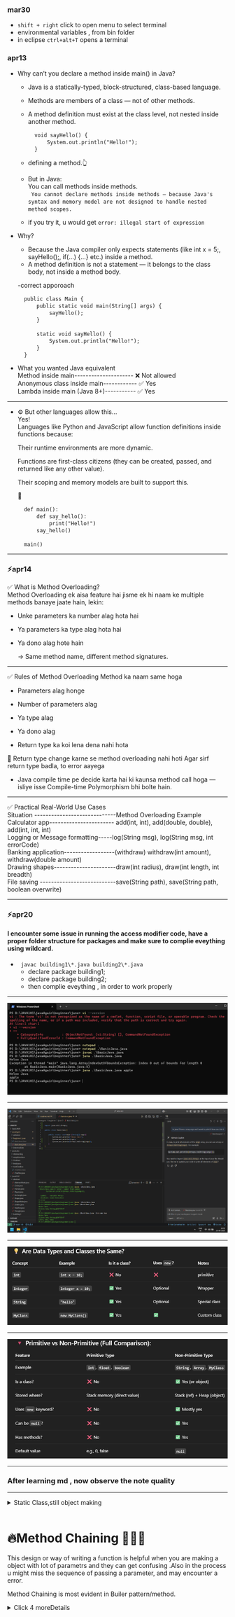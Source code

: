 ### mar30 
- `shift + right` click to open menu to select terminal  
- environmental variables , from bin folder 
- in eclipse `ctrl+alt+T` opens a terminal


### apr13
-  Why can’t you declare a method inside main() in Java?
    - Java is a statically-typed, block-structured, class-based language.
    - Methods are members of a class — not of other methods.
    - A method definition must exist at the class level, not nested inside another method. 

            void sayHello() {
                System.out.println("Hello!");
            }

    - defining a method.👆
    - But in Java:   
      You can call methods inside methods.  
     ` You cannot declare methods inside methods — because Java's syntax and memory model are not designed to handle nested method scopes.`

     - if you try it, u would get `error: illegal start of expression`
- Why?  
    - Because the Java compiler only expects statements (like int x = 5;, sayHello();, if(...) {...} etc.) inside a method.  
    - A method definition is not a statement — it belongs to the class body, not inside a method body.

    -correct apporoach  
     
        public class Main {
            public static void main(String[] args) {
                sayHello();
            }

            static void sayHello() {
                System.out.println("Hello!");
            }
        }

- 
    What you wanted	Java equivalent   
    Method inside main--------------------- ❌ Not allowed  
    Anonymous class inside main------------ ✅ Yes  
    Lambda inside main (Java 8+)----------- ✅ Yes
---
- ⚙️ But other languages allow this…  
    Yes!  
    Languages like Python and JavaScript allow function definitions inside functions because:  

    Their runtime environments are more dynamic.  

    Functions are first-class citizens (they can be created, passed, and returned like any other value).

    Their scoping and memory models are built to support this.
    
    📝  

        def main():
            def say_hello():
                print("Hello!")
            say_hello()
        
        main()
---


### ⚡apr14

✅ What is Method Overloading?  
Method Overloading ek aisa feature hai jisme ek hi naam ke multiple methods banaye jaate hain, lekin:  

- Unke parameters ka number alag hota hai

- Ya parameters ka type alag hota hai

- Ya dono alag hote hain  

   → Same method name, different method signatures.  
---

✅ Rules of Method Overloading
Method ka naam same hoga

- Parameters alag honge

- Number of parameters alag

- Ya type alag

- Ya dono alag

- Return type ka koi lena dena nahi hota    

📌 Return type change karne se method overloading nahi hoti
Agar sirf return type badla, to error aayega  

- Java compile time pe decide karta hai ki kaunsa method call hoga — isliye isse Compile-time Polymorphism bhi bolte hain.

---

✅ Practical Real-World Use Cases  
Situation -----------------------------Method Overloading Example  
Calculator app----------------------- add(int, int), add(double, double), add(int, int, int)  
Logging or Message formatting-----log(String msg), log(String msg, int errorCode)    
Banking application------------------(withdraw)	withdraw(int amount), withdraw(double amount)  
Drawing shapes----------------------draw(int radius), draw(int length, int breadth)  
File saving ---------------------------save(String path), save(String path, boolean overwrite)  

---


### ⚡apr20

#### I encounter some issue in running the access modifier code, have a proper folder structure for packages and make sure to complie eveything using wildcard.  
- ` javac building1\*.java building2\*.java`
    - declare package building1;
    - declare package building2;
    - then complie eveything , in order to work properly



---
![alt text](image.png)

---
![alt text](image-1.png)

---
![alt text](image-2.png)

---
![alt text](image-3.png)

---
### After learning md , now observe the note quality
--- 

<details><summary> Static Class,still object making </summary> 

```java
    package basicConcepts;

    public class StringDatatype {   

    // Nested class Pupil inside StringDatatype
    static class Pupil {
        String name;
        int std;
        String result;

        // Constructor
        Pupil(String name, int std, String result) {
            this.name = name;
            this.std = std;
            this.result = result;
        }
    }

     public static void main(String[] args) {
        // Create an object of Pupil
        Pupil p1 = new Pupil("Prakash", 10, "Pass");
        
        // Print details
        System.out.println("Name: " + p1.name);
        System.out.println("Standard: " + p1.std);
        System.out.println("Result: " + p1.result);
    }
}

```
1. 
---

<div align="center"><img src="image-4.png" width="450"></div>

2. 
---

<div align="center"><img src="image-5.png" width="450"></div>

3.   
---

<div align="center"><img src="image-6.png" width="450"></div>

### More on Static
✅ static hota kya hai? - 
“Yeh cheez class ke saath judi hai, object ke saath nahi.”

🔵 1️⃣ Jab koi cheez static hoti hai:

- Usko class name se hi access kar sakte ho.

- Object banane ki zarurat nahi hoti.(variables and method ke case mei)
- But agr class Static hai , eska mtlb obivously vo kis top class ke ander hogi , isley 
    - outer object tou banana hi padyga top class ka.

observe
```java
class A {
  static int num = 10;    // static field
  static void show() {    // static method
    System.out.println("Hello");
  }
}

// Access:
A.num;         // ✅
A.show();      // ✅

A a = new A();
a.show();      // ❌ bad practice, but works

```

---
🔵 2️⃣ Agar static nahi hai:  
- Toh woh instance (object) se related hai.

- Usko access karne ke liye object banana zaruri hai.

Example:
```java
class A {
  int num = 5;           // instance field
  void show() {          // instance method
    System.out.println("Hi");
  }
}

// Access:
A.show();   // ❌ Error

A a = new A();
a.show();   // ✅ Works

```
---
<br>
<br>
<div align="center"><img src="image-7.png" width="450"></div>

4. 
example:
<details><summary>full demo</summary>

```java

    class Example {
    static int count = 0; // static variable

    int id;               // instance variable

    Example(int id) {
        this.id = id;
        count++;            // static value sab objects me same
    }

    static void staticMethod() {
        System.out.println("Static method");
    }

    void instanceMethod() {
        System.out.println("Instance method");
    }

    static class Nested {
        void show() {
        System.out.println("Static nested class");
        }
    }
    }

    public class Main {
    public static void main(String[] args) {
        Example.staticMethod();         // ✅

        Example e1 = new Example(101);
        Example e2 = new Example(102);

        System.out.println(Example.count); // ✅

        Example.Nested n = new Example.Nested();
        n.show();                        // ✅
    }
    }

```
</details>

<div align="center"><img src="image-8.png" width="450"></div>
<div align="center"><img src="image-9.png" width="450"></div>

## moreStatic again  

✅ 1️⃣ static ka matlab kya?
static ka matlab:

- Yeh cheez class ke sath jud gayi, object ke sath nahi.

- Jab koi cheez static hoti hai, toh uske liye har object me alag copy nahi banegi, bas ek hi copy hogi jo class ke level par hoti hai.

✅ 2️⃣ static ka fayda kya hai?  
- Agar tumhe aise data ya method chahiye jo sab objects me same ho, toh static banao.

- Isse memory save hoti hai, aur common info ko maintain karna easy ho jata hai.

✅ 3️⃣ Real example
🔹 Example: College Students   
Socho tum ek College bana rahe ho:  

- Har student ka naam, roll number alag hoga → object level data.

- Sab students ka College name same hoga → class level data.

<div align="center"><img src="image-10.png" width="450"></div>

---
5. 
<br> 

```java
Student.collegeName = "XYZ College";

Student s1 = new Student();
s1.name = "Ram";
s1.roll = 1;

Student s2 = new Student();
s2.name = "Shyam";
s2.roll = 2;

System.out.println(s1.collegeName);  // XYZ College
System.out.println(s2.collegeName);  // XYZ College

```


6. 
✅ Phir s1.collegeName allowed kyun hai?  
- Java ko tumhe flexibility deni hoti hai, isliye woh syntax allow karti hai.

- Lekin yeh good practice nahi hai, kyunki:    

   - collegeName object se related nahi hai, woh sab objects me common hai.

   - Tumhe clearly dikhana chahiye ki yeh variable class level ka hai, object level ka nahi.

7. 
✅ Real warning
Agar tum s1.collegeName likhoge, toh beginners ko lag sakta hai ki:  
>"Oh! Shayad har object ka collegeName alag hai!"   
But woh galat hoga — sabka collegeName same hai.

```java
System.out.println(Student.collegeName); ✅ Clear
System.out.println(s1.collegeName); ❌ Confusing but works

```
8. 
✅ Ek twist
Agar tum s1.collegeName = "ABC"; likh doge:  
- Toh Java collegeName ki value class level pe hi change karega.  
- s2.collegeName bhi ABC ho jayega.
- Toh s1.collegeName se change karna allowed hai, lekin woh change sab pe apply hoga.

---

9. 
<details><summary>Real world Example</summary>

```java
class BankAccount {
    String accountHolder;
    double balance;
    static double interestRate = 5.0;  // same for all accounts

    BankAccount(String accountHolder, double balance) {
        this.accountHolder = accountHolder;
        this.balance = balance;
    }

    void displayAccountInfo() {
        System.out.println("Account Holder: " + accountHolder);
        System.out.println("Balance: " + balance);
        System.out.println("Interest Rate: " + interestRate + "%");
    }

    static void changeInterestRate(double newRate) {
        interestRate = newRate;
    }
}

public class Main {
    public static void main(String[] args) {
        BankAccount acc1 = new BankAccount("Ram", 10000);
        BankAccount acc2 = new BankAccount("Shyam", 20000);

        acc1.displayAccountInfo();
        acc2.displayAccountInfo();

        // Bank changes interest rate for everyone
        BankAccount.changeInterestRate(6.5);

        System.out.println("\nAfter changing interest rate:\n");

        acc1.displayAccountInfo();
        acc2.displayAccountInfo();
    }
}

Account Holder: Ram
Balance: 10000.0
Interest Rate: 5.0%

Account Holder: Shyam
Balance: 20000.0
Interest Rate: 5.0%

After changing interest rate:

Account Holder: Ram
Balance: 10000.0
Interest Rate: 6.5%

Account Holder: Shyam
Balance: 20000.0
Interest Rate: 6.5%


```
</details>

---
10. Static Continued
<details>

-  static word sunke lagta hai fixed, rukaa hua, badalne nahi wala — par Java mein woh badal bhi sakta hai!Toh iska naam static kyun hai? Chalo clear karte hain 👇

✅ 1️⃣ Static word ka asal matlab  
Java mein static ka matlab “class ke saath fixed” hota hai — object ke saath nahi.    

- static ka matlab “class level par fix ho gaya” — iska koi object ke saath link nahi hai.

- Isliye:

    - Har object alag se copy nahi banayega.

    - Ek hi copy sab share karenge.

    - Isliye memory static hoti hai — woh class loading time pe reserve ho jati hai.
    - `meomry address is constan tbut value can be changed.`

✅ 2️⃣ Static ka real meaning: “memory location fixed”
Socho:  
- Jab class load hoti hai (class Student), tab hi static cheez ke liye memory reserve ho jati hai.

- Jab tak class loaded hai, woh value available hai — bina kisi object ke.

- Isliye static ka matlab: class ke sath fix, runtime me fixed, par value change ho sakti hai.

```java 

```
</details>



---
11. 
<details>

```java
class User {
    static int totalUsers = 0; // Class load pe ek baar hi 0 hoga

    String name;

    User(String name) {
        this.name = name;
        totalUsers++;  // Har object banne pe badhega
        System.out.println("New user created: " + name);
        System.out.println("Current total users: " + totalUsers);
    }
}

public class Main {
    public static void main(String[] args) {
        System.out.println("Starting program...");

        System.out.println("Current total users BEFORE any user: " + User.totalUsers);

        User u1 = new User("Ram");
        User u2 = new User("Shyam");
        User u3 = new User("Mohan");

        System.out.println("Current total users AFTER all users: " + User.totalUsers);
    }
}
```
</details>
---

12.  
<details>
🔍 Tera point kya hai?
Tu keh raha hai:

>Agar User class mein static int totalUsers = 0; hai
aur User u1 = new User(); likha,
toh kya totalUsers dobara 0 nahi ho jana chahiye?

Matlab:  
- Har new User() pe class dubara chalegi kya?  
- Kya static int totalUsers = 0; har object ke saath fir se execute hoga?

✅ Jawab: Bilkul nahi hoga!  
Java mein class ek hi baar load hoti hai — JVM ke andar!  
- Jab tumhara User class pehli baar use hota hai (chahe new se ya static member access se), tab JVM:  

    - static int totalUsers = 0; ek hi baar run karta hai.  
    - totalUsers ke liye memory reserve ho jaati hai → Method Area mein.  

- Uske baad jitni baar bhi new User() likhoge:  
    - Bas constructor run hota hai, static part dobara nahi.  
</details>  

---

13. Stick with hyphens (-) as you are already using them. They are more SEO-friendly and widely used in web projects.
---

14. ### 👉Now observe that how the Syntax for making the instance/object changes in case of a nested static class.
---

>I hope till now we have under stood that "why static" 
> - static class se related hota hai , object se nahi 
> - static members ko bina object banaye, sirf class naam se access kar sakte ho.
> - static member ki memory fixed hoti hai value nahi , we change its value again and again.
> - static(fixed) yet flexible.

**♦️🚩Now here is the catch**  
 - even though static members ke leye object nahi banane hoty ,but 
 - if a class is nested and also it is static , in that case in order to use that static-class we have to make an object of outer/top class 
 
**`Top-level classes (the ones you write directly in a .java file) — can’t be static. they are always "public class AnyName" `**

```java
// ✅ Valid: Top-level
public class Outer {
    static class StaticInner { }  // OK
    class Inner { }               // Also OK
}

// ❌ Invalid: Top-level
static class Standalone { } // Compile error!

```

🔥See here 
- a class can have a another class inside it (nested)
    - a non static
    - a static

####  bhai saaf saaf baat hai, whether the inner class is static or non static , dono case mei outer/top class ka instance/object banyga 

<!-- ![alt text](image-11.png)  -->
<!-- ![alt text](image-12.png) -->
<!-- ![alt text](image-13.png) -->


👉 Java ka rule hai:

>Non-static inner class ka object kabhi bhi independent nahi ban sakta.  
Uske paas Outer ka instance hona chahiye.



♦️Click to see a detailed exampleand guide
<details>

```java
public class Company {
    String companyName = "TechCorp";

    // Static Nested Class
    static class Department {
        String deptName;

        Department(String deptName) {
            this.deptName = deptName;
        }

        void showDept() {
            System.out.println("Department Name: " + deptName);
        }
    }

    // Non-Static Inner Class
    class Employee {
        String empName;

        Employee(String empName) {
            this.empName = empName;
        }

        void showEmployee() {
            System.out.println("Employee Name: " + empName);
            System.out.println("Works at: " + companyName);
        }
    }

    public static void main(String[] args) {
        System.out.println("=== Static Nested Classes ===");

        // ✅ Create multiple Departments
        Company.Department dept1 = new Company.Department("Engineering");
        Company.Department dept2 = new Company.Department("Marketing");

        dept1.showDept();
        dept2.showDept();

        System.out.println("\n=== Non-Static Inner Classes ===");

        // ✅ Create 1 Company instance
        Company myCompany = new Company();

        // ✅ Create multiple Employees under same Company
        Company.Employee emp1 = myCompany.new Employee("Prakash");
        Company.Employee emp2 = myCompany.new Employee("Sara");
        Company.Employee emp3 = myCompany.new Employee("Ravi");

        emp1.showEmployee();
        emp2.showEmployee();
        emp3.showEmployee();
    }
}

//output 

=== Static Nested Classes ===
Department Name: Engineering
Department Name: Marketing

=== Non-Static Inner Classes ===
Employee Name: Prakash
Works at: TechCorp
Employee Name: Sara
Works at: TechCorp
Employee Name: Ravi
Works at: TechCorp
```

✔️ 1️⃣ Static Nested Classes — multiple Departments  
- dept1 and dept2 don’t need any Company object.  
- They’re completely separate.  
- Example: Multiple Departments can exist even without creating a Company instance.

✔️ 2️⃣ Non-Static Inner Classes — multiple Employees  
- Only one Company object (myCompany) is created.  
- All Employee objects are tied to that one Company instance.  
- So all Employee objects can access companyName. 

---
emp mei constructor ke through dept ko send karo 
![alt text](image-14.png)

```java
public class Company {
    String companyName = "TechCorp";

    // Static Nested Class
    static class Department {
        String deptName;

        Department(String deptName) {
            this.deptName = deptName;
        }

        void showDept() {
            System.out.println("Department Name: " + deptName);
        }
    }

    // Non-Static Inner Class
    class Employee {
        String empName;
        Department dept;  // link to department

        Employee(String empName, Department dept) {
            this.empName = empName;
            this.dept = dept;
        }

        void showEmployee() {
            System.out.println("Employee Name: " + empName);
            System.out.println("Department: " + dept.deptName);
            System.out.println("Works at: " + companyName);
        }
    }

    public static void main(String[] args) {
        // Static nested class objects — Departments
        Department eng = new Department("Engineering");
        Department mkt = new Department("Marketing");

        eng.showDept();
        mkt.showDept();

        // Non-static inner class objects — Employees
        Company myCompany = new Company();

        Company.Employee emp1 = myCompany.new Employee("Prakash", eng);
        Company.Employee emp2 = myCompany.new Employee("Sara", mkt);
        Company.Employee emp3 = myCompany.new Employee("Ravi", eng);

        emp1.showEmployee();
        emp2.showEmployee();
        emp3.showEmployee();
    }
}
```


</details>
</details>
<br>

# 🔥Method Chaining 🔗🔗🔗

This design or way of writing a function is helpful when you are making a object with lot of parametrs and they can get confusing .Also in the process u might miss the sequence of passing a parameter, and may encounter a error.

Method Chaining is most evident in Builer pattern/method.

<details><summary>Click 4 moreDetails</summary>

### 1. Three Versions 
    
1. Constructor-only
    - sari values object banaty time hi deni hoti hai , correct sequence mei
    - code mei setMethods nahi hai , no return values
    - method-chaining nahi hogi ❌❌

```java
public class Player {
    private String name;
    private int age;
    private String gender;
    private String weapon;
    private String unit;
    private String service;
    private int score;

    // Constructor Only
    public Player(String name, int age, String gender, String weapon, String unit, String service, int score) {
        this.name = name;
        this.age = age;
        this.gender = gender;
        this.weapon = weapon;
        this.unit = unit;
        this.service = service;
        this.score = score;
    }

    public void printSummary() {
        System.out.println("Player: " + name + " (" + gender + ", " + age + ")");
        System.out.println("Unit: " + unit + ", Service: " + service);
        System.out.println("Weapon: " + weapon + ", Score: " + score);
    }
}

Player p = new Player("Praka",29,"male"...)
```

2. Method-Chainig (No explicit construcutr written)
```java
public class Player {
    private String name;
    private int age;
    private String gender;
    private String weapon;
    private String unit;
    private String service;
    private int score;

    // Default constructor
    public Player() {}

    public Player setName(String name) {
        this.name = name;
        return this;
    }

    public Player setAge(int age) {
        this.age = age;
        return this;
    }

    public Player setGender(String gender) {
        this.gender = gender;
        return this;
    }

    public Player setWeapon(String weapon) {
        this.weapon = weapon;
        return this;
    }

    public Player setUnit(String unit) {
        this.unit = unit;
        return this;
    }

    public Player setService(String service) {
        this.service = service;
        return this;
    }

    public Player setScore(int score) {
        this.score = score;
        return this;
    }

    public Player printSummary() {
        System.out.println("Player: " + name + " (" + gender + ", " + age + ")");
        System.out.println("Unit: " + unit + ", Service: " + service);
        System.out.println("Weapon: " + weapon + ", Score: " + score);
        return this;
    }
}

new Player()
    .setName("Arjun")
    .setAge(25)
    .setGender("Male")
    .setWeapon("Sniper")
    .setUnit("Alpha")
    .setService("Stealth Ops")
    .setScore(8700)
    .printSummary();
```
3. Constructor + MethodChaining(Best of both)
```java
public class Player {
    private String name;
    private int age;
    private String gender;
    private String weapon;
    private String unit;
    private String service;
    private int score;

    // Full constructor
    public Player(String name, int age, String gender, String weapon, String unit, String service, int score) {
        this.name = name;
        this.age = age;
        this.gender = gender;
        this.weapon = weapon;
        this.unit = unit;
        this.service = service;
        this.score = score;
    }

    // Default constructor (for chaining)
    public Player() {}

    public Player setName(String name) {
        this.name = name;
        return this;
    }

    public Player setAge(int age) {
        this.age = age;
        return this;
    }

    public Player setGender(String gender) {
        this.gender = gender;
        return this;
    }

    public Player setWeapon(String weapon) {
        this.weapon = weapon;
        return this;
    }

    public Player setUnit(String unit) {
        this.unit = unit;
        return this;
    }

    public Player setService(String service) {
        this.service = service;
        return this;
    }

    public Player setScore(int score) {
        this.score = score;
        return this;
    }

    public Player printSummary() {
        System.out.println("Player: " + name + " (" + gender + ", " + age + ")");
        System.out.println("Unit: " + unit + ", Service: " + service);
        System.out.println("Weapon: " + weapon + ", Score: " + score);
        return this;
    }
}

//now an instance can be createdd using either of the methods.
```
<br>
<br>
<br>

![alt text](image-15.png)

</details>








